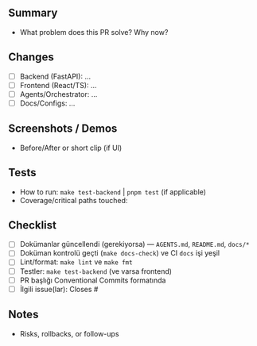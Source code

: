 ## Summary
- What problem does this PR solve? Why now?

## Changes
- [ ] Backend (FastAPI): …
- [ ] Frontend (React/TS): …
- [ ] Agents/Orchestrator: …
- [ ] Docs/Configs: …

## Screenshots / Demos
- Before/After or short clip (if UI)

## Tests
- How to run: `make test-backend` | `pnpm test` (if applicable)
- Coverage/critical paths touched:

## Checklist
- [ ] Dokümanlar güncellendi (gerekiyorsa) — `AGENTS.md`, `README.md`, `docs/*`
- [ ] Doküman kontrolü geçti (`make docs-check`) ve CI `docs` işi yeşil
- [ ] Lint/format: `make lint` ve `make fmt`
- [ ] Testler: `make test-backend` (ve varsa frontend)
- [ ] PR başlığı Conventional Commits formatında
- [ ] İlgili issue(lar): Closes #

## Notes
- Risks, rollbacks, or follow-ups
